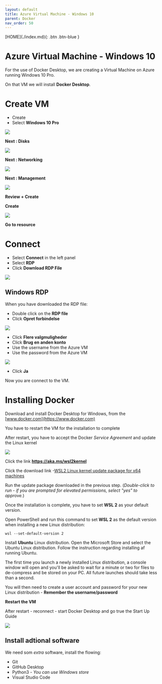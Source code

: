 ```yaml
---
layout: default
title: Azure Virtual Machine - Windows 10
parent: Docker
nav_order: 50
---
```


<span class="fs-1">
[HOME](./index.md){: .btn .btn-blue }
</span>

# Azure Virtual Machine - Windows 10
For the use of Docker Desktop, we are creating a Virtual Machine on Azure running Windows 10 Pro.

On that VM we will install **Docker Desktop**.


# Create VM

- Create
- Select **Windows 10 Pro**

![](./image/win-docker-1.jpg)

**Next : Disks**

![](./image/win-docker-2.jpg)

**Next : Networking**

![](./image/win-docker-3.jpg)

**Next : Management**

![](./image/win-docker-4.jpg)

**Review + Create**

**Create**

![](./image/win-docker-5.jpg)

**Go to resource**

# Connect

- Select **Connect** in the left panel
- Select **RDP**
- Click **Download RDP File**

![](./image/win-docker-6.jpg)

## Windows RDP
When you have downloaded the RDP file:

- Double click on the **RDP file**
- Click **Opret forbindelse**

![](./image/win-docker-7.jpg)

- Click **Flere valgmuligheder**
- Click **Brug en anden konto**
- Use the username from the Azure VM
- Use the password from the Azure VM

![](./image/win-docker-8.jpg)

- Click **Ja**

Now you are connect to the VM.

# Installing Docker
Download and install Docker Desktop for Windows, from the [www.docker.com](https://www.docker.com)

You have to restart the VM for the installation to complete

After restart, you have to accept the Docker *Service Agreement* and update the Linux kernel

![](./image/win-docker-9.jpg)

Click the link **https://aka.ms/wsl2kernel**

Click the download link -[WSL2 Linux kernel update package for x64 machines](https://wslstorestorage.blob.core.windows.net/wslblob/wsl_update_x64.msi)

Run the update package downloaded in the previous step. (*Double-click to run - if you are prompted for elevated permissions, select "yes" to approve.*)

Once the installation is complete, you have to set **WSL 2** as your default version.

Open PowerShell and run this command to set **WSL 2** as the default version when installing a new Linux distribution:

    wsl --set-default-version 2

Install **Ubuntu** Linux distribution. Open the Microsoft Store and select the Ubuntu Linux distribution. Follow the instruction regarding installing af running Ubuntu.

The first time you launch a newly installed Linux distribution, a console window will open and you'll be asked to wait for a minute or two for files to de-compress and be stored on your PC. All future launches should take less than a second.

You will then need to create a user account and password for your new Linux distribution - **Remember the username/password**

**Restart the VM**

After restart - reconnect - start Docker Desktop and go true the Start Up Guide

![](./image/win-docker-10.jpg)

## Install adtional software
We need som *extra* software, install the flowing:

- Git
- GitHub Desktop
- Python3 - *You can use Windows store*
- Visual Studio Code